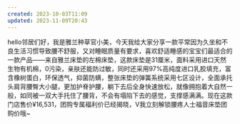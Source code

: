 ```yaml
---  
created: 2023-10-03T11:09  
updated: 2023-11-09T20:43  
---  
```

  
hello邻居们好，我是雅兰种草官小美，今天我给大家分享一款平常因为久坐和不良生活习惯导致腰不舒服，又对睡眠质量有要求，喜欢舒适睡感的宝宝们最适合的一款产品——来自雅兰床垫的左棉床垫，这款床垫是31厘米，面料采用进口天然生物有机棉，0污染，亲肤还能防过敏，同时还采用97%高纯度进口乳胶填充，富含橡树蛋白，环保透气，抑菌防螨，整张床垫的弹簧系统采用七区设计，全面承托头肩背腰臀大小腿，更加护脊护腰，躺下去后全身快速放松，就像拥抱着大自然一般，如同被一双大手托住了腰背，不会有塌陷下去的感觉，支撑感满满。现在这款门店售价¥16,531，团购专属福利价已经揭晓，V我立刻解锁腰疼人士福音床垫团购价哦~  
  
